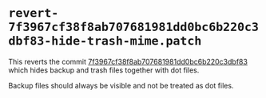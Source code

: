 # `revert-7f3967cf38f8ab707681981dd0bc6b220c3dbf83-hide-trash-mime.patch`

This reverts the commit [7f3967cf38f8ab707681981dd0bc6b220c3dbf83](https://github.com/KDE/dolphin/commit/7f3967cf38f8ab707681981dd0bc6b220c3dbf83.patch) which hides backup and trash files together with dot files.

Backup files should always be visible and not be treated as dot files.
